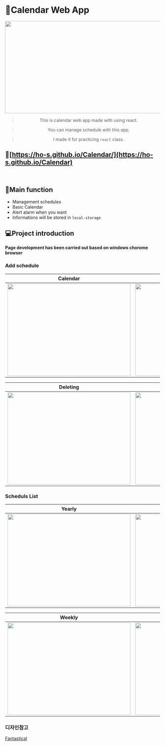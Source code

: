 # :calendar:Calendar Web App
<img src='https://user-images.githubusercontent.com/71132893/103134398-5495cc80-46f4-11eb-8c66-2c78dd4c517d.png' width='800px' height='300px'>
<div align="center">  

> This is calendar web app made with using react.  

> You can manage schedule with this app.  

> I made it for practicing `react` class.
</div>

## 🔗[https://ho-s.github.io/Calendar/](https://ho-s.github.io/Calendar)  
<br>

## :checkered_flag:Main function
* Management schedules
* Basic Calendar
* Alert alarm when you want
* Informations will be stored in `local-storage`

## 💻Project introduction
 **Page development has been carried out based on windows chorome browser**

### Add schedule
|                Calendar              |                 Adding               |
| :----------------------------------: | :----------------------------------: | 
| <img src='https://user-images.githubusercontent.com/71132893/103136895-aeec5880-4707-11eb-9299-70b12ff0eeea.gif' width='400px' height='300px'>                                | <img src='https://user-images.githubusercontent.com/71132893/103136889-a09e3c80-4707-11eb-9dae-29d091f87488.gif' width='400px' height='300px'>                                 |

|                Deleting              |                Summary               |
| :----------------------------------: | :----------------------------------: |
| <img src='https://user-images.githubusercontent.com/71132893/103136899-b3187600-4707-11eb-80bf-ccf5e0d9632c.gif' width='400px' height='300px'>                                 | <img src='https://user-images.githubusercontent.com/71132893/103136902-b4e23980-4707-11eb-858b-06c1218d5298.gif' width='400px' height='300px'>                                 |


### Scheduls List
|                Yearly                |                Monthly               |
| :----------------------------------: | :----------------------------------: | 
| <img src='https://user-images.githubusercontent.com/71132893/103136905-b7449380-4707-11eb-98af-42f0b24938d9.gif' width='400px' height='300px'>                                | <img src='https://user-images.githubusercontent.com/71132893/103136901-b3b10c80-4707-11eb-9f65-4ed5cc234b0b.gif' width='400px' height='300px'>                                |

|                Weekly                |                Daily                 |
| :----------------------------------: | :----------------------------------: |
| <img src='https://user-images.githubusercontent.com/71132893/103136903-b6136680-4707-11eb-9253-3e4d6aeeed8c.gif' width='400px' height='300px'>                                | <img src='https://user-images.githubusercontent.com/71132893/103136898-b1e74900-4707-11eb-8853-023687c44d5c.gif' width='400px' height='300px'>                                |


### 디자인참고
[Fantastical](https://flexibits.com/fantastical)